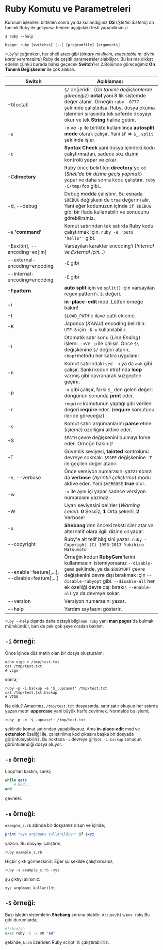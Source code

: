 # Ruby Komutu ve Parametreleri

Kurulum işlemleri bittikten sonra ya da kullandığınız **OS** (_İşletim Sistemi_) ön tanımlı Ruby ile geliyorsa hemen aşağıdaki testi yapabilirsiniz:

    $ ruby --help

    Usage: ruby [switches] [--] [programfile] [arguments]

`ruby`'yi çağırırken, her shell aracı gibi (_binary mi diyim, executable mı diyim karar veremedim!_) Ruby de çeşitli parametreler alabiliyor. Bu kısıma dikkat edelim çünkü burada bahsi geçecek **Switch**'ler 2.Bölümde göreceğimiz **Ön Tanımlı Değişkenler** ile çok alakalı.

| Switch | Açıklaması |
| -- | -- |
| -0[octal] | `$/` değeridir. (_Ön tanımlı değişkenlerde göreceğiz_) **octal** yani 8'lik sistemde değer atanır. Örneğin `ruby -0777` şeklinde çalıştırılsa, Ruby, dosya okuma işlemleri sırasında tek seferde dosyayı okur ve tek **String** haline getirir. |
| -a | `-n` ve `-p` ile birlikte kullanılınca **autosplit mode** olarak çalışır. Yani `$F` => `$_.split` şeklinde işler. |
| -c | **Syntax Check** yani dosya içindeki kodu çalıştırmadan, sadece söz dizimi kontrolü yapar ve çıkar. |
| -C**directory** | Ruby önce belirtilen **directory**'ye `cd` (_Shell'de bir dizine geçiş yapmak_) yapar ve daha sonra kodu çalıştırır. `ruby -C/tmp/foo` gibi.. |
| -d, --debug | Debug modda çalıştırır. Bu esnada `$DEBUG` değişkeni de `true` değerini alır. Yani eğer kodunuzun içinde `if $DEBUG` gibi bir ifade kullanabilir ve sonucunu görebilirsiniz. |
| -e **'command'** | Komut satırından tek satırda Ruby kodu çalıştırmak için. `ruby -e 'puts "hello"'` gibi. |
| -Eex[:in], --encoding=ex[:in] | Varsayılan karakter encoding'i (_Internal ve External için..._) |
| --external-encoding=encoding | `-E` gibi |
| --internal-encoding=encoding | `-E` gibi |
| -F**pattern** | **auto split** için ve `split()` için varsayılan regex pattern'i. `$;`değeri. |
| -i | **in-place-edit** mod. Lütfen örneğe bakın! |
| -I | `$LOAD_PATH`'e ilave path ekleme. |
| -K | Japonca (_KANJI_) encoding belirtilir. `UTF-8` için `-K u` kullanılabilir. |
| -l | Otomatik satır sonu (_Line Ending_) işlemi. `-n`ve `-p` ile çalışır. Önce `$\` değişkenine `$/` değeri atanır, `chop!`metodu her satıra uygulanır. |
| -n | Komut satırındaki `sed -n` ya da `awk` gibi çalışır. Sanki kodun etrafında **loop** varmış gibi davranarak süzgeçten geçirir. |
| -p | `-n` gibi çalışır, farkı `$_` den gelen değeri döngünün sonunda **print** eder. |
| -r | `require` komutunun yaptığı gibi verilen değeri **require** eder. (**require** komutunu ileride göreceğiz) |
| -s | Komut satırı argümanlarını **parse** etme (_işleme_) özelliğini aktive eder. |
| -S | `$PATH` çevre değişkenini bulmayı forse eder. Örneğe bakınız! |
| -T | Güvenlik seviyesi, **tainted** kontrolünü devreye sokmak. `$SAFE` değişkenine `-T` ile geçilen değer atanır. |
| -v, --verbose | Önce versiyon numarasını yazar sonra da **verbose** (_Ayrıntılı çalıştırma_) modu aktive eder. Yani `$VERBOSE` **true** olur. |
| -w | `-v` ile aynı işi yapar sadece versiyon numarasını yazmaz. |
| -W | Uyarı seviyesini belirler (_Warning Level_). **0** Sessiz, **1** Orta şekerli, **2** Verbose! |
| -x | **Shebang**'den önceki teksti siler atar ve alternatif olara ilgili dizine `cd` yapar.  |
| --copyright | Ruby'e ait telif bilgisini yazar. `ruby - Copyright (C) 1993-2013 Yukihiro Matsumoto` |
| --enable=feature[,...], --disable=feature[,...] | Örneğin kodun **RubyGem**'lerini kullanmasını istemiyorsanız `--disable-gems` şeklinde, ya da `$RUBYOPT` çevre değişkenini devre dışı bırakmak için `--disable-rubyopt` gibi. `--disable-all` her ek özelliği devre dışı bırakır. `--enable-all` ya da devreye sokar. |
| --version | Versiyon numarasını yazar. |
| --help | Yardım sayfasını gösterir. |

`ruby --help` dışında daha detaylı bilgi `man ruby` yani **man pages**'da bulmak mümkündür, ben de pek çok şeye oradan baktım.

## `-i` örneği:

Önce içinde düz metin olan bir dosya oluşturalım:

    echo vigo > /tmp/test.txt
    cat /tmp/test.txt
    # vigo

sonra;

    ruby -p -i.backup -e '$_.upcase!' /tmp/test.txt
    cat /tmp/test.txt.backup
    # VIGO

Ne oldu? Amacımız, `/tmp/test.txt` dosyasında, satır satır okuyup her satırda yazan metni **uppercase** yani büyük harfe çevirmek. Normalde bu işlemi;

    ruby -p -e '$_.upcase!' /tmp/test.txt

şeklinde komut satırından yapabiliyoruz. Ama **in-place-edit** mod ve **extension** özelliği ile, çalıştırılmış kod çıktısını başka bir dosyada görüntüleyebiliriz. Bu noktada `-i` devreye giriyor. `-i.backup` sonucun görüntülendiği dosya oluyor.

## `-n` örneği:
Loop'tan kastım, sanki;

```ruby
while gets
    # kod...
end
```
çevreler.

## `-s` örneği:
`example_s.rb` adında bir dosyamız olsun ve içinde;
```ruby
print "xyz argümanı kullanıldı\n" if $xyz
```
yazsın. Bu dosyayı çalıştırın;

    ruby example_s.rb

Hiçbir çıktı görmezsiniz. Eğer şu şekilde çalıştırırsanız;

    ruby -s example_s.rb -xyz

şu çıktıyı alırsınız:

    xyz argümanı kullanıldı

## `-S` örneği:
Bazı işletim sistemlerin **Shebang** sorunu olabilir. `#!/usr/bin/env ruby` Bu gibi durumlarda;

```bash
#!/bin/sh
exec ruby -S -x $0 "$@"
```
şekinde, `bash` üzeriden Ruby scripti'ni çalıştırabiliriz.

